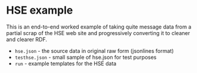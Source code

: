 # HSE example

This is an end-to-end worked example of taking quite message data from a partial scrap of the HSE web site and progressively converting it to cleaner and clearer RDF.

* `hse.json` - the source data in original raw form (jsonlines format)
* `testhse.json` - small sample of hse.json for test purposes
* `run` - example templates for the HSE data

